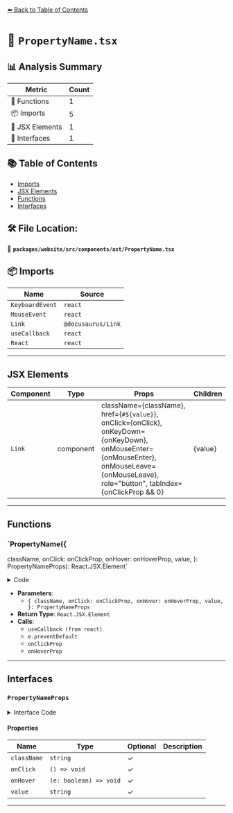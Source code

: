 [⬅️ Back to Table of Contents](../../../../../index.md)

# 📄 `PropertyName.tsx`

## 📊 Analysis Summary

| Metric | Count |
|--------|-------|
| 🔧 Functions | 1 |
| 📦 Imports | 5 |
| 💠 JSX Elements | 1 |
| 📐 Interfaces | 1 |

## 📚 Table of Contents

- [Imports](#imports)
- [JSX Elements](#jsx-elements)
- [Functions](#functions)
- [Interfaces](#interfaces)

## 🛠️ File Location:
📂 **`packages/website/src/components/ast/PropertyName.tsx`**

## 📦 Imports

| Name | Source |
|------|--------|
| `KeyboardEvent` | `react` |
| `MouseEvent` | `react` |
| `Link` | `@docusaurus/Link` |
| `useCallback` | `react` |
| `React` | `react` |


---

## JSX Elements

| Component | Type | Props | Children |
|-----------|------|-------|----------|
| `Link` | component | className={className}, href={`#${value}`}, onClick={onClick}, onKeyDown={onKeyDown}, onMouseEnter={onMouseEnter}, onMouseLeave={onMouseLeave}, role="button", tabIndex={onClickProp && 0} | {value} |


---

## Functions

### `PropertyName({
  className,
  onClick: onClickProp,
  onHover: onHoverProp,
  value,
}: PropertyNameProps): React.JSX.Element`

<details><summary>Code</summary>

```ts
export default function PropertyName({
  className,
  onClick: onClickProp,
  onHover: onHoverProp,
  value,
}: PropertyNameProps): React.JSX.Element {
  const onClick = useCallback(
    (e: MouseEvent<HTMLElement>) => {
      e.preventDefault();
      onClickProp?.();
    },
    [onClickProp],
  );

  const onMouseEnter = useCallback(() => {
    onHoverProp?.(true);
  }, [onHoverProp]);

  const onMouseLeave = useCallback(() => {
    onHoverProp?.(false);
  }, [onHoverProp]);

  const onKeyDown = useCallback(
    (e: KeyboardEvent<HTMLElement>) => {
      if (e.code === 'Space') {
        e.preventDefault();
        onClickProp?.();
      }
    },
    [onClickProp],
  );

  return (
    <Link
      className={className}
      href={`#${value}`}
      onClick={onClick}
      onKeyDown={onKeyDown}
      onMouseEnter={onMouseEnter}
      onMouseLeave={onMouseLeave}
      role="button"
      tabIndex={onClickProp && 0}
    >
      {value}
    </Link>
  );
}
```
</details>

- **Parameters**:
  - `{
  className,
  onClick: onClickProp,
  onHover: onHoverProp,
  value,
}: PropertyNameProps`
- **Return Type**: `React.JSX.Element`
- **Calls**:
  - `useCallback (from react)`
  - `e.preventDefault`
  - `onClickProp`
  - `onHoverProp`

---

## Interfaces

### `PropertyNameProps`

<details><summary>Interface Code</summary>

```ts
export interface PropertyNameProps {
  readonly className?: string;
  readonly onClick?: () => void;
  readonly onHover?: (e: boolean) => void;
  readonly value?: string;
}
```
</details>

#### Properties

| Name | Type | Optional | Description |
|------|------|----------|-------------|
| `className` | `string` | ✓ |  |
| `onClick` | `() => void` | ✓ |  |
| `onHover` | `(e: boolean) => void` | ✓ |  |
| `value` | `string` | ✓ |  |


---